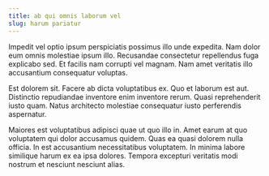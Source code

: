 ```yaml
---
title: ab qui omnis laborum vel
slug: harum pariatur
---
```


Impedit vel optio ipsum perspiciatis possimus illo unde expedita. Nam dolor eum omnis molestiae ipsum illo. Recusandae consectetur repellendus fuga explicabo sed. Et facilis nam corrupti vel magnam. Nam amet veritatis illo accusantium consequatur voluptas.

Est dolorem sit. Facere ab dicta voluptatibus ex. Quo et laborum est aut. Distinctio repudiandae inventore enim inventore rerum. Quasi reprehenderit iusto quam. Natus architecto molestiae consequatur iusto perferendis aspernatur.

Maiores est voluptatibus adipisci quae ut quo illo in. Amet earum at quo voluptatem qui dolor accusamus quidem. Quas ea quasi dolorem nulla officia. In est accusantium necessitatibus voluptatem. In minima labore similique harum ex ea ipsa dolores. Tempora excepturi veritatis modi nostrum et nesciunt nesciunt alias.
